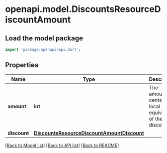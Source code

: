 # openapi.model.DiscountsResourceDiscountAmount

## Load the model package
```dart
import 'package:openapi/api.dart';
```

## Properties
Name | Type | Description | Notes
------------ | ------------- | ------------- | -------------
**amount** | **int** | The amount, in cents (or local equivalent), of the discount. | 
**discount** | [**DiscountsResourceDiscountAmountDiscount**](DiscountsResourceDiscountAmountDiscount.md) |  | 

[[Back to Model list]](../README.md#documentation-for-models) [[Back to API list]](../README.md#documentation-for-api-endpoints) [[Back to README]](../README.md)


